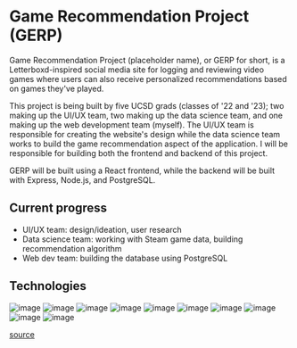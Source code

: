 # Game Recommendation Project (GERP)

Game Recommendation Project (placeholder name), or GERP for short, is a Letterboxd-inspired social media site for logging and reviewing video games where users can also receive personalized recommendations based on games they've played.

This project is being built by five UCSD grads (classes of '22 and '23); two making up the UI/UX team, two making up the data science team, and one making up the web development team (myself). The UI/UX team is responsible for creating the website's design while the data science team works to build the game recommendation aspect of the application. I will be responsible for building both the frontend and backend of this project.

GERP will be built using a React frontend, while the backend will be built with Express, Node.js, and PostgreSQL.

## Current progress
- UI/UX team: design/ideation, user research
- Data science team: working with Steam game data, building recommendation algorithm
- Web dev team: building the database using PostgreSQL

## Technologies
![image](https://img.shields.io/badge/JavaScript-323330?style=for-the-badge&logo=javascript&logoColor=F7DF1E)
![image](https://img.shields.io/badge/Node%20js-339933?style=for-the-badge&logo=nodedotjs&logoColor=white)
![image](https://img.shields.io/badge/Express%20js-000000?style=for-the-badge&logo=express&logoColor=white)
![image](https://img.shields.io/badge/PostgreSQL-316192?style=for-the-badge&logo=postgresql&logoColor=white)
![image](https://img.shields.io/badge/React-20232A?style=for-the-badge&logo=react&logoColor=61DAFB)
![image](https://img.shields.io/badge/React_Router-CA4245?style=for-the-badge&logo=react-router&logoColor=white)
![image](https://img.shields.io/badge/Tailwind_CSS-38B2AC?style=for-the-badge&logo=tailwind-css&logoColor=white)
![image](https://img.shields.io/badge/Vite-B73BFE?style=for-the-badge&logo=vite&logoColor=FFD62E)
![image](https://img.shields.io/badge/npm-CB3837?style=for-the-badge&logo=npm&logoColor=white)
![image](https://img.shields.io/badge/Python-FFD43B?style=for-the-badge&logo=python&logoColor=blue)

[source](https://github.com/alexandresanlim/Badges4-README.md-Profile?tab=readme-ov-file#how-to-use)
